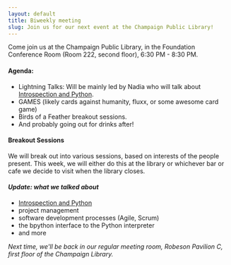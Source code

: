 ```yaml
---
layout: default
title: Biweekly meeting
slug: Join us for our next event at the Champaign Public Library!
---
```


Come join us at the Champaign Public Library, in the Foundation Conference Room (Room 222, second floor), 6:30 PM - 8:30 PM. 

#### Agenda:
* Lightning Talks: Will be mainly led by Nadia who will talk about [Introspection and Python](https://speakerdeck.com/gnarlinsky/py-cu-lightning-talk-python-introspection-101).
* GAMES (likely cards against humanity, fluxx, or some awesome card game)
* Birds of a Feather breakout sessions.
* And probably going out for drinks after!



#### Breakout Sessions
We will break out into various sessions, based on interests of the people present. This week, we will either do this at the library or whichever bar or cafe we decide to visit when the library closes.

#### *Update: what we talked about*
* [Introspection and Python](https://speakerdeck.com/gnarlinsky/py-cu-lightning-talk-python-introspection-101) 
* project management
* software development processes (Agile, Scrum)
* the bpython interface to the Python interpreter
* and more

*Next time, we'll be back in our regular meeting room, Robeson Pavilion C, first floor of the Champaign Library.*
